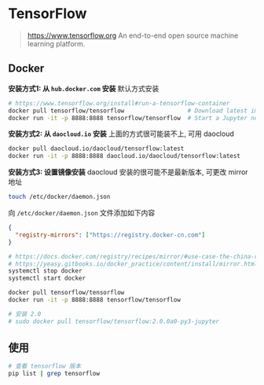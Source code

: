 # TensorFlow

> <https://www.tensorflow.org> An end-to-end open source machine learning platform.

## Docker

**安装方式1: 从 `hub.docker.com` 安装** 默认方式安装

```bash
# https://www.tensorflow.org/install#run-a-tensorflow-container
docker pull tensorflow/tensorflow                  # Download latest image
docker run -it -p 8888:8888 tensorflow/tensorflow  # Start a Jupyter notebook server
```

**安装方式2: 从 `daocloud.io` 安装** 上面的方式很可能装不上, 可用 daocloud

```bash
docker pull daocloud.io/daocloud/tensorflow:latest
docker run -it -p 8888:8888 daocloud.io/daocloud/tensorflow:latest
```

**安装方式3: 设置镜像安装** daocloud 安装的很可能不是最新版本, 可更改 mirror 地址

```bash
touch /etc/docker/daemon.json
```

向 `/etc/docker/daemon.json` 文件添加如下内容

```json
{
  "registry-mirrors": ["https://registry.docker-cn.com"]
}
```

```bash
# https://docs.docker.com/registry/recipes/mirror/#use-case-the-china-registry-mirror
# https://yeasy.gitbooks.io/docker_practice/content/install/mirror.html
systemctl stop docker
systemctl start docker

docker pull tensorflow/tensorflow
docker run -it -p 8888:8888 tensorflow/tensorflow

# 安装 2.0
# sudo docker pull tensorflow/tensorflow:2.0.0a0-py3-jupyter
```

## 使用

```bash
# 查看 tensorflow 版本
pip list | grep tensorflow
```